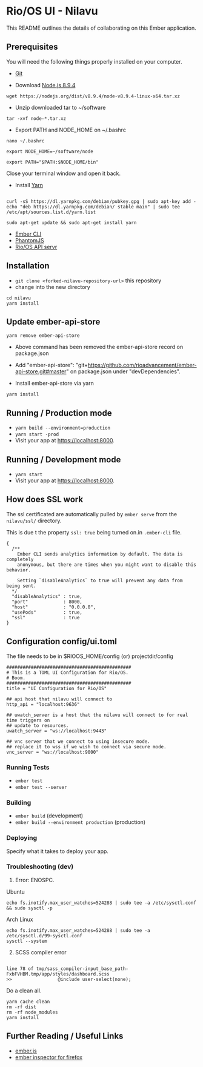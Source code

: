 # Rio/OS UI - Nilavu

This README outlines the details of collaborating on this Ember application.

## Prerequisites

You will need the following things properly installed on your computer.

* [Git](http://git-scm.com/)

* Download [Node.js 8.9.4](https://nodejs.org/dist/v8.9.4/node-v8.9.4-linux-x64.tar.xz)

```
wget https://nodejs.org/dist/v8.9.4/node-v8.9.4-linux-x64.tar.xz
```
* Unzip downloaded tar to ~/software

```
tar -xvf node-*.tar.xz
```


* Export PATH and NODE_HOME on ~/.bashrc

```
nano ~/.bashrc

export NODE_HOME=~/software/node

export PATH="$PATH:$NODE_HOME/bin"

```

Close your terminal window  and open it back.

* Install [Yarn](https://yarnpkg.com/en/)

```

curl -sS https://dl.yarnpkg.com/debian/pubkey.gpg | sudo apt-key add -
echo "deb https://dl.yarnpkg.com/debian/ stable main" | sudo tee /etc/apt/sources.list.d/yarn.list

sudo apt-get update && sudo apt-get install yarn

```

* [Ember CLI](http://www.ember-cli.com/)
* [PhantomJS](http://phantomjs.org/)
* [Rio/OS API servr](https://gitlab.com/rioos/aran)


## Installation

* `git clone <forked-nilavu-repository-url>` this repository
* change into the new directory

```
cd nilavu
yarn install
```

## Update ember-api-store

```
yarn remove ember-api-store

```
* Above command has been removed the ember-api-store record on package.json

* Add "ember-api-store": "git+https://github.com/rioadvancement/ember-api-store.git#master" on package.json under "devDependencies".

* Install ember-api-store via yarn

```
yarn install

```

## Running / Production mode

* `yarn build --environment=production`
* `yarn start -prod`
* Visit your app at [https://localhost:8000](https://localhost:8000).

## Running / Development mode

* `yarn start`
* Visit your app at [https://localhost:8000](https://localhost:8000).

## How does SSL work  

The ssl certificated are automatically pulled by `ember serve` from the `nilavu/ssl/`  directory.

This is due t the property `ssl: true` being turned on.in `.ember-cli` file.

```
{
  /**
    Ember CLI sends analytics information by default. The data is completely
    anonymous, but there are times when you might want to disable this behavior.

    Setting `disableAnalytics` to true will prevent any data from being sent.
  */
  "disableAnalytics" : true,
  "port"             : 8000,
  "host"             : "0.0.0.0",
  "usePods"          : true,
  "ssl"              : true
}

```
## Configuration config/ui.toml

The file needs to be in $RIOOS_HOME/config (or) projectdir/config

```
##############################################
# This is a TOML UI Configuration for Rio/OS.
# Boom.
##############################################
title = "UI Configuration for Rio/OS"

## api host that nilavu will connect to
http_api = "localhost:9636"

## uwatch_server is a host that the nilavu will connect to for real time triggers on
## update to resources.
uwatch_server = "ws://localhost:9443"

## vnc server that we connect to using insecure mode.
## replace it to wss if we wish to connect via secure mode.
vnc_server = "ws://localhost:9000"

```

### Running Tests

* `ember test`
* `ember test --server`

### Building

* `ember build` (development)
* `ember build --environment production` (production)

### Deploying

Specify what it takes to deploy your app.

### Troubleshooting (dev)

1. Error: ENOSPC.

Ubuntu
```
echo fs.inotify.max_user_watches=524288 | sudo tee -a /etc/sysctl.conf && sudo sysctl -p
```

Arch Linux
```
echo fs.inotify.max_user_watches=524288 | sudo tee -a /etc/sysctl.d/99-sysctl.conf
sysctl --system
```

2. SCSS compiler error

```

line 78 of tmp/sass_compiler-input_base_path-FxbFVHBM.tmp/app/styles/dashboard.scss
>>                 @include user-select(none);

```

Do a clean all.

```
yarn cache clean
rm -rf dist
rm -rf node_modules
yarn install
```

## Further Reading / Useful Links

* [ember.js](http://emberjs.com/)
* [ember inspector for firefox](https://addons.mozilla.org/en-US/firefox/addon/ember-inspector/)
